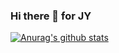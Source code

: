 ### Hi there 👋 for JY
[![Anurag's github stats](https://github-readme-stats.vercel.app/api?username=j-yi-11&theme=dark)](https://github.com/anuraghazra/github-readme-stats)
<!--
**j-yi-11/j-yi-11** is a ✨ _special_ ✨ repository because its `README.md` (this file) appears on your GitHub profile.

Here are some ideas to get you started:

- 🔭 I’m currently working on ...
- 🌱 I’m currently learning ...
- 👯 I’m looking to collaborate on ...
- 🤔 I’m looking for help with ...
- 💬 Ask me about ...
- 📫 How to reach me: ...
- 😄 Pronouns: ...
- ⚡ Fun fact: ...
-->
